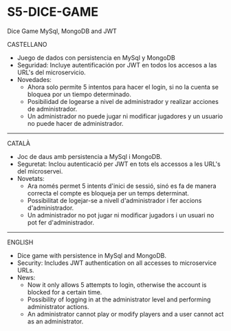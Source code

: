 # S5-DICE-GAME
Dice Game MySql, MongoDB and JWT

CASTELLANO
- Juego de dados con persistencia en MySql y MongoDB
- Seguridad: Incluye autentificación por JWT en todos los accesos a las URL's del microservicio.
- Novedades: 
	- Ahora solo permite 5 intentos para hacer el login, si no la cuenta se bloquea por un tiempo determinado.
	- Posibilidad de logearse a nivel de administrador y realizar acciones de administrador.
	- Un administrador no puede jugar ni modificar jugadores y un usuario no puede hacer de administrador.
*************************************************************************************************************************************
CATALÀ
- Joc de daus amb persistencia a MySql i MongoDB.
- Seguretat: Inclou autenticació per JWT en  tots els accessos a les URL's del microservei.
- Novetats: 
	- Ara només permet 5 intents d'inici de sessió, sinó es fa de manera correcta el compte es bloqueja per un temps determinat. 
	- Possibilitat de logejar-se a nivell d'administrador i fer accions d'administrador.
	- Un administrador no pot jugar ni modificar jugadors i un usuari no pot fer d'administrador.
*************************************************************************************************************************************
ENGLISH
- Dice game with persistence in MySql and MongoDB.
- Security: Includes JWT authentication on all accesses to microservice URLs.
- News: 
	- Now it only allows 5 attempts to login, otherwise the account is blocked for a certain time.
	- Possibility of logging in at the administrator level and performing administrator actions.
	- An administrator cannot play or modify players and a user cannot act as an administrator.